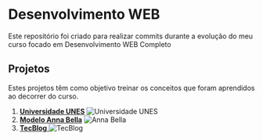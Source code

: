 # Desenvolvimento WEB

Este repositório foi criado para realizar commits durante a evolução do meu curso focado em Desenvolvimento WEB Completo

## Projetos

Estes projetos têm como objetivo treinar os conceitos que foram aprendidos ao decorrer do curso.

1. **[Universidade UNES](https://vitteixe.github.io/Dev_WEB/Projetos/Projeto-1/)**
![Universidade UNES](https://user-images.githubusercontent.com/89394210/143885994-1a5d7230-7bce-4001-987d-e315b5133b84.png)
2. **[Modelo Anna Bella](https://vitteixe.github.io/Dev_WEB/Projetos/projeto-2/)**
![Anna Bella](https://user-images.githubusercontent.com/89394210/143886518-d2e3e370-c391-48e8-a4da-0bf02a6cdf85.png)
3. [**TecBlog** ](https://vitteixe.github.io/Dev_WEB/Projetos/projeto-3/)
![TecBlog](https://user-images.githubusercontent.com/89394210/143886808-fd715e66-fbcf-48e8-9e3d-8bc4df6f46a9.png)


